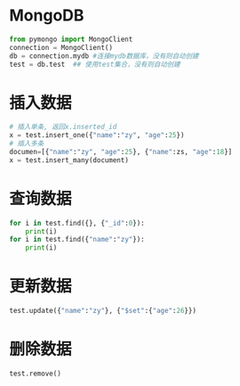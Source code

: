 # MongoDB

```python
from pymongo import MongoClient
connection = MongoClient()
db = connection.mydb #连接mydb数据库，没有则自动创建
test = db.test  ## 使用test集合，没有则自动创建
```
# 插入数据
```python
# 插入单条, 返回x.inserted_id
x = test.insert_one({"name":"zy", "age":25})
# 插入多条
documen=[{"name":"zy", "age":25}, {"name":zs, "age":18}]
x = test.insert_many(document)
```
# 查询数据
```python
for i in test.find({}, {"_id":0}):
	print(i)
for i in test.find({"name":"zy"}):
	print(i)
```
	
# 更新数据
```python
test.update({"name":"zy"}, {"$set":{"age":26}})
```

# 删除数据
```python
test.remove()
```
